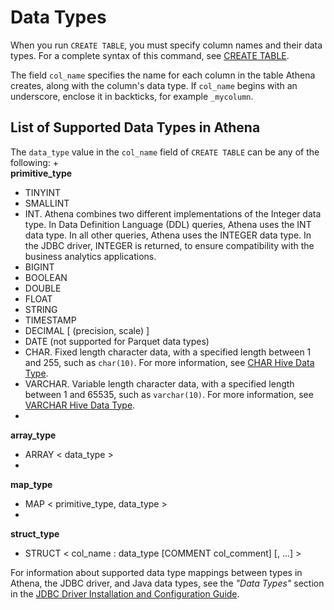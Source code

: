 # Data Types<a name="data-types"></a>

When you run `CREATE TABLE`, you must specify column names and their data types\. For a complete syntax of this command, see [CREATE TABLE](create-table.md)\.

The field `col_name` specifies the name for each column in the table Athena creates, along with the column's data type\. If `col_name` begins with an underscore, enclose it in backticks, for example ``_mycolumn``\.

## List of Supported Data Types in Athena<a name="list-of-supported-data-types-in-ate"></a>

The `data_type` value in the `col_name` field of `CREATE TABLE` can be any of the following:
+   
**primitive\_type**  
  + TINYINT
  + SMALLINT
  + INT\. Athena combines two different implementations of the Integer data type\. In Data Definition Language \(DDL\) queries, Athena uses the INT data type\. In all other queries, Athena uses the INTEGER data type\. In the JDBC driver, INTEGER is returned, to ensure compatibility with the business analytics applications\.
  + BIGINT
  + BOOLEAN
  + DOUBLE
  + FLOAT
  + STRING
  + TIMESTAMP
  + DECIMAL \[ \(precision, scale\) \]
  + DATE \(not supported for Parquet data types\)
  + CHAR\. Fixed length character data, with a specified length between 1 and 255, such as `char(10)`\. For more information, see [CHAR Hive Data Type](https://cwiki.apache.org/confluence/display/Hive/LanguageManual+Types#LanguageManualTypes-char)\.
  + VARCHAR\. Variable length character data, with a specified length between 1 and 65535, such as `varchar(10)`\. For more information, see [VARCHAR Hive Data Type](https://cwiki.apache.org/confluence/display/Hive/LanguageManual+Types#LanguageManualTypes-varchar)\. 
+   
**array\_type**  
  + ARRAY < data\_type >
+   
**map\_type**  
  + MAP < primitive\_type, data\_type >
+   
**struct\_type**  
  + STRUCT < col\_name : data\_type \[COMMENT col\_comment\] \[, \.\.\.\] >

For information about supported data type mappings between types in Athena, the JDBC driver, and Java data types, see the *"Data Types"* section in the [JDBC Driver Installation and Configuration Guide](https://s3.amazonaws.com/athena-downloads/drivers/JDBC/SimbaAthenaJDBC_2.0.2/docs/Simba+Athena+JDBC+Driver+Install+and+Configuration+Guide.pdf)\. 